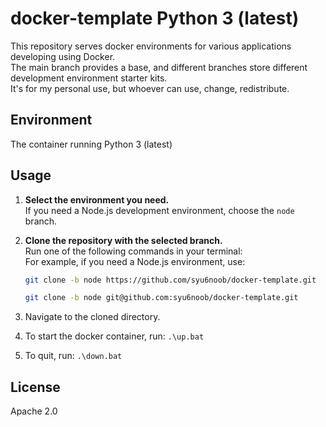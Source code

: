# docker-template Python 3 (latest)

This repository serves docker environments for various applications developing using Docker.  
The main branch provides a base, and different branches store different development environment starter kits.  
It's for my personal use, but whoever can use, change, redistribute.

## Environment

The container running Python 3 (latest)

## Usage

1. **Select the environment you need.**  
   If you need a Node.js development environment, choose the `node` branch.

2. **Clone the repository with the selected branch.**  
   Run one of the following commands in your terminal:  
   For example, if you need a Node.js environment, use:
   
   ```sh
   git clone -b node https://github.com/syu6noob/docker-template.git
   ```
   
   ```sh
   git clone -b node git@github.com:syu6noob/docker-template.git
   ```
   
4. Navigate to the cloned directory.
5. To start the docker container, run:
    ``.\up.bat``
6. To quit, run:
    ``.\down.bat``

## License
Apache 2.0

